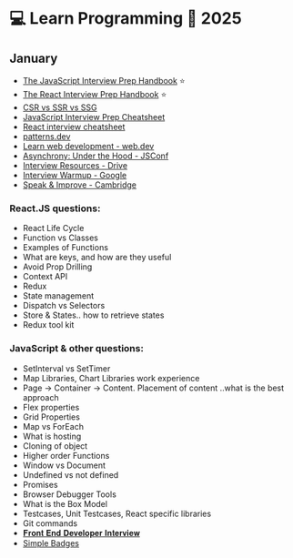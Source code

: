# 💻 Learn Programming 📆 2025

## January

- [The JavaScript Interview Prep Handbook](https://www.freecodecamp.org/news/js-interview-prep-handbook/) ⭐
- [The React Interview Prep Handbook](https://www.freecodecamp.org/news/react-interview-prep-handbook/) ⭐
- [CSR vs SSR vs SSG](https://dev.to/pahanperera/visual-explanation-and-comparison-of-csr-ssr-ssg-and-isr-34ea)
- [JavaScript Interview Prep Cheatsheet](https://www.freecodecamp.org/news/javascript-interview-prep-cheatsheet)
- [React interview cheatsheet](https://www.aaspinwall.com/react-cheatsheet)
- [patterns.dev](https://www.patterns.dev/)
- [Learn web development - web.dev](https://web.dev/learn/)
- [Asynchrony: Under the Hood - JSConf](https://www.youtube.com/watch?v=SrNQS8J67zc&ab_channel=JSConf)
- [Interview Resources - Drive](https://drive.google.com/drive/folders/1Tyg6araAH1YXTzPydiMsP6Xtxl2mQ2QD?usp=sharing)
- [Interview Warmup - Google](https://grow.google/certificates/interview-warmup/)
- [Speak & Improve - Cambridge](https://speakandimprove.com/)

### React.JS questions:

- React Life Cycle
- Function vs Classes
- Examples of Functions
- What are keys, and how are they useful
- Avoid Prop Drilling
- Context API
- Redux
- State management
- Dispatch vs Selectors
- Store & States.. how to retrieve states
- Redux tool kit

### JavaScript & other questions:
- SetInterval vs SetTimer
- Map Libraries, Chart Libraries work experience
- Page -> Container -> Content. Placement of content ..what is the best approach
- Flex properties
- Grid Properties
- Map vs ForEach
- What is hosting
- Cloning of object
- Higher order Functions
- Window vs Document
- Undefined vs not defined
- Promises
- Browser Debugger Tools
- What is the Box Model
- Testcases, Unit Testcases, React specific libraries
- Git commands
- [𝐅𝐫𝐨𝐧𝐭 𝐄𝐧𝐝 𝐃𝐞𝐯𝐞𝐥𝐨𝐩𝐞𝐫 𝐈𝐧𝐭𝐞𝐫𝐯𝐢𝐞𝐰](https://www.youtube.com/watch?v=uK70jF0Csyo&ab_channel=ReactJSDeveloperInterviewSeries)
- [Simple Badges](https://badges.pages.dev/)

